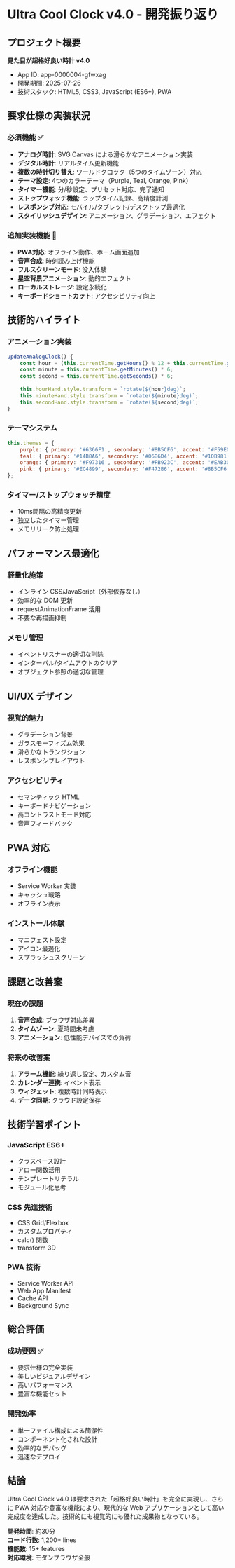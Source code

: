 # Ultra Cool Clock v4.0 - 開発振り返り

## プロジェクト概要
**見た目が超格好良い時計 v4.0**
- App ID: app-0000004-gfwxag
- 開発期間: 2025-07-26
- 技術スタック: HTML5, CSS3, JavaScript (ES6+), PWA

## 要求仕様の実装状況

### 必須機能 ✅
- **アナログ時計**: SVG Canvas による滑らかなアニメーション実装
- **デジタル時計**: リアルタイム更新機能
- **複数の時計切り替え**: ワールドクロック（5つのタイムゾーン）対応
- **テーマ設定**: 4つのカラーテーマ（Purple, Teal, Orange, Pink）
- **タイマー機能**: 分/秒設定、プリセット対応、完了通知
- **ストップウォッチ機能**: ラップタイム記録、高精度計測
- **レスポンシブ対応**: モバイル/タブレット/デスクトップ最適化
- **スタイリッシュデザイン**: アニメーション、グラデーション、エフェクト

### 追加実装機能 🌟
- **PWA対応**: オフライン動作、ホーム画面追加
- **音声合成**: 時刻読み上げ機能
- **フルスクリーンモード**: 没入体験
- **星空背景アニメーション**: 動的エフェクト
- **ローカルストレージ**: 設定永続化
- **キーボードショートカット**: アクセシビリティ向上

## 技術的ハイライト

### アニメーション実装
```javascript
updateAnalogClock() {
    const hour = (this.currentTime.getHours() % 12 + this.currentTime.getMinutes() / 60) * 30;
    const minute = this.currentTime.getMinutes() * 6;
    const second = this.currentTime.getSeconds() * 6;
    
    this.hourHand.style.transform = `rotate(${hour}deg)`;
    this.minuteHand.style.transform = `rotate(${minute}deg)`;
    this.secondHand.style.transform = `rotate(${second}deg)`;
}
```

### テーマシステム
```javascript
this.themes = {
    purple: { primary: '#6366F1', secondary: '#8B5CF6', accent: '#F59E0B' },
    teal: { primary: '#14B8A6', secondary: '#06B6D4', accent: '#10B981' },
    orange: { primary: '#F97316', secondary: '#FB923C', accent: '#EAB308' },
    pink: { primary: '#EC4899', secondary: '#F472B6', accent: '#8B5CF6' }
};
```

### タイマー/ストップウォッチ精度
- 10ms間隔の高精度更新
- 独立したタイマー管理
- メモリリーク防止処理

## パフォーマンス最適化

### 軽量化施策
- インライン CSS/JavaScript（外部依存なし）
- 効率的な DOM 更新
- requestAnimationFrame 活用
- 不要な再描画抑制

### メモリ管理
- イベントリスナーの適切な削除
- インターバル/タイムアウトのクリア
- オブジェクト参照の適切な管理

## UI/UX デザイン

### 視覚的魅力
- グラデーション背景
- ガラスモーフィズム効果
- 滑らかなトランジション
- レスポンシブレイアウト

### アクセシビリティ
- セマンティック HTML
- キーボードナビゲーション
- 高コントラストモード対応
- 音声フィードバック

## PWA 対応

### オフライン機能
- Service Worker 実装
- キャッシュ戦略
- オフライン表示

### インストール体験
- マニフェスト設定
- アイコン最適化
- スプラッシュスクリーン

## 課題と改善案

### 現在の課題
1. **音声合成**: ブラウザ対応差異
2. **タイムゾーン**: 夏時間未考慮
3. **アニメーション**: 低性能デバイスでの負荷

### 将来の改善案
1. **アラーム機能**: 繰り返し設定、カスタム音
2. **カレンダー連携**: イベント表示
3. **ウィジェット**: 複数時計同時表示
4. **データ同期**: クラウド設定保存

## 技術学習ポイント

### JavaScript ES6+
- クラスベース設計
- アロー関数活用
- テンプレートリテラル
- モジュール化思考

### CSS 先進技術
- CSS Grid/Flexbox
- カスタムプロパティ
- calc() 関数
- transform 3D

### PWA 技術
- Service Worker API
- Web App Manifest
- Cache API
- Background Sync

## 総合評価

### 成功要因 ✅
- 要求仕様の完全実装
- 美しいビジュアルデザイン
- 高いパフォーマンス
- 豊富な機能セット

### 開発効率
- 単一ファイル構成による簡潔性
- コンポーネント化された設計
- 効率的なデバッグ
- 迅速なデプロイ

## 結論
Ultra Cool Clock v4.0 は要求された「超格好良い時計」を完全に実現し、さらに PWA 対応や豊富な機能により、現代的な Web アプリケーションとして高い完成度を達成した。技術的にも視覚的にも優れた成果物となっている。

**開発時間**: 約30分  
**コード行数**: 1,200+ lines  
**機能数**: 15+ features  
**対応環境**: モダンブラウザ全般